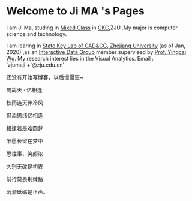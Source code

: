 # Welcome to Ji MA 's Pages


I am Ji Ma, studing in  [Mixed Class](http://ckc.zju.edu.cn/34924/list.htm) in [CKC](http://ckc.zju.edu.cn/xyjj/list.htm),ZJU .My major is computer science and technology.

I am learing in  [State Key Lab of CAD&CG, Zhejiang University](http://www.cad.zju.edu.cn/) (as of Jan, 2020) ,as an [Interactive Data Group](http://zjuidg.org/) member supervised by [Prof. Yingcai Wu](http://ycwu.org/).  My research interest lies in the Visual Analytics.
Email : 'zjumaji'+'@zju.edu.cn'

还没有开始写博客，以后慢慢更~



鹧鸪天 · 忆相逢

秋雨连天伴冷风

但添思绪忆相逢

相逢若是难圆梦

唯愿长留在梦中

思往事，笑颜浓

久别无改是初衷

前行莫畏荆棘路

沉潜砥砺是正声。